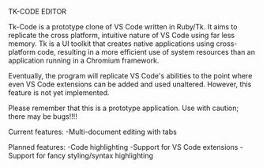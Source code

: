 TK-CODE EDITOR

Tk-Code is a prototype clone of VS Code written in Ruby/Tk. It aims to replicate the cross platform, intuitive nature of VS Code using far less memory. Tk is a UI toolkit that creates native applications using cross-platform code, resulting in a more efficient use of system resources than an application running in a Chromium framework.

Eventually, the program will replicate VS Code's abilities to the point where even VS Code extensions can be added and used unaltered. However, this feature is not yet implemented.

Please remember that this is a prototype application. Use with caution; there may be bugs!!!!

Current features:
-Multi-document editing with tabs

Planned features:
-Code highlighting
-Support for VS Code extensions
-Support for fancy styling/syntax highlighting